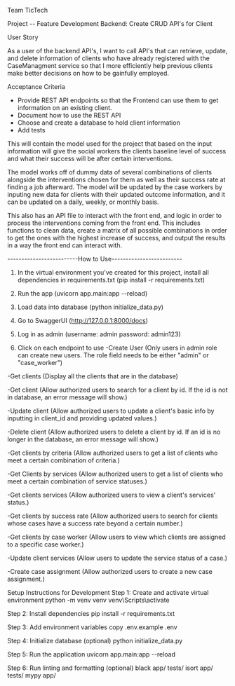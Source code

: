 Team TicTech 

Project -- Feature Development Backend: Create CRUD API's for Client

User Story

As a user of the backend API's, I want to call API's that can retrieve, update, and delete information of clients who have already registered with the CaseManagment service so that I more efficiently help previous clients make better decisions on how to be gainfully employed.

Acceptance Criteria
- Provide REST API endpoints so that the Frontend can use them to get information on an existing client.
- Document how to use the REST API
- Choose and create a database to hold client information
- Add tests


This will contain the model used for the project that based on the input information will give the social workers the clients baseline level of success and what their success will be after certain interventions.

The model works off of dummy data of several combinations of clients alongside the interventions chosen for them as well as their success rate at finding a job afterward. The model will be updated by the case workers by inputing new data for clients with their updated outcome information, and it can be updated on a daily, weekly, or monthly basis.

This also has an API file to interact with the front end, and logic in order to process the interventions coming from the front end. This includes functions to clean data, create a matrix of all possible combinations in order to get the ones with the highest increase of success, and output the results in a way the front end can interact with.

-------------------------How to Use-------------------------
1. In the virtual environment you've created for this project, install all dependencies in requirements.txt (pip install -r requirements.txt)

2. Run the app (uvicorn app.main:app --reload)

3. Load data into database (python initialize_data.py)

4. Go to SwaggerUI (http://127.0.0.1:8000/docs)

4. Log in as admin (username: admin password: admin123)

5. Click on each endpoint to use
-Create User (Only users in admin role can create new users. The role field needs to be either "admin" or "case_worker")

-Get clients (Display all the clients that are in the database)

-Get client (Allow authorized users to search for a client by id. If the id is not in database, an error message will show.)

-Update client (Allow authorized users to update a client's basic info by inputting in client_id and providing updated values.)

-Delete client (Allow authorized users to delete a client by id. If an id is no longer in the database, an error message will show.)

-Get clients by criteria (Allow authorized users to get a list of clients who meet a certain combination of criteria.)

-Get Clients by services (Allow authorized users to get a list of clients who meet a certain combination of service statuses.)

-Get clients services (Allow authorized users to view a client's services' status.)

-Get clients by success rate (Allow authorized users to search for clients whose cases have a success rate beyond a certain number.)

-Get clients by case worker (Allow users to view which clients are assigned to a specific case worker.)

-Update client services (Allow users to update the service status of a case.)

-Create case assignment (Allow authorized users to create a new case assignment.)

Setup Instructions for Development
Step 1: Create and activate virtual environment
python -m venv venv
venv\Scripts\activate

Step 2: Install dependencies
pip install -r requirements.txt

Step 3: Add environment variables
copy .env.example .env

Step 4: Initialize database (optional)
python initialize_data.py

Step 5: Run the application
uvicorn app.main:app --reload

Step 6: Run linting and formatting (optional)
black app/ tests/
isort app/ tests/
mypy app/
